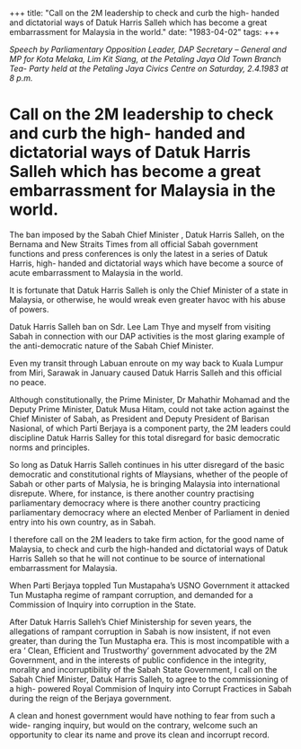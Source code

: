 +++ 
title: "Call on the 2M leadership to check and curb the high- handed and dictatorial ways of Datuk Harris Salleh which has become a great embarrassment for Malaysia in the world."
date: "1983-04-02"
tags:
+++

_Speech by Parliamentary Opposition Leader, DAP Secretary – General and MP for Kota Melaka, Lim Kit Siang, at the Petaling Jaya Old Town Branch Tea- Party held at the Petaling Jaya Civics Centre on Saturday, 2.4.1983 at 8 p.m._

# Call on the 2M leadership to check and curb the high- handed and dictatorial ways of Datuk Harris Salleh which has become a great embarrassment for Malaysia in the world. 

The ban imposed by the Sabah Chief Minister , Datuk Harris Salleh, on the Bernama and New Straits Times from all official Sabah government functions and press conferences is only the latest in a series of Datuk Harris, high- handed and dictatorial ways which have become a source of acute embarrassment to Malaysia in the world.</u>

It is fortunate that Datuk Harris Salleh is only the Chief Minister of a state in Malaysia, or otherwise, he would wreak even greater havoc with his abuse of powers.

Datuk Harris Salleh ban on Sdr. Lee Lam Thye and myself from visiting Sabah in connection with our DAP activities is the most glaring example of the anti-democratic nature of the Sabah Chief Minister.

Even my transit through Labuan enroute on my way back to Kuala Lumpur from Miri, Sarawak in January caused Datuk Harris Salleh and this official no peace.

Although constitutionally, the Prime Minister, Dr Mahathir Mohamad and the Deputy Prime Minister, Datuk Musa Hitam, could not take action against the Chief Minister of Sabah, as President and Deputy President of Barisan Nasional, of which Parti Berjaya is a component party, the 2M leaders could discipline Datuk Harris Salley for this total disregard for basic democratic norms and principles.

So long as Datuk Harris Salleh continues in his utter disregard of the basic democratic and constitutional rights of Mlaysians, whether of the people of Sabah or other parts of Malysia, he is bringing Malaysia into international disrepute. Where, for instance, is there another country practising parliamentary democracy where is there another country practicing parliamentary democracy where an elected Menber of Parliament in denied entry into his own country, as in Sabah.

I therefore call on the 2M leaders to take firm action, for the good name of Malaysia, to check and curb the high-handed and dictatorial ways of Datuk Harris Salleh so that he  will not continue to be source of international embarrassment for Malaysia.
  
When Parti Berjaya toppled Tun Mustapaha’s USNO Government it attacked Tun Mustapha regime of rampant corruption, and demanded for a Commission of Inquiry into corruption in the State.

After Datuk Harris Salleh’s Chief Ministership for seven years, the allegations of rampant corruption in Sabah is now insistent, if not even greater, than during the Tun Mustapha era. This is most incompatible with a era ‘ Clean, Efficient and Trustworthy’ government advocated by the 2M Government, and in the interests of public confidence in the integrity, morality and incorruptibility of the Sabah State Government, I call on the Sabah Chief Minister, Datuk Harris Salleh, to agree to the commissioning of a high- powered Royal Commision of Inquiry into Corrupt Fractices in Sabah during the reign of the Berjaya government.

A clean and honest government would have nothing to fear from such a wide- ranging inquiry, but would on the contrary, welcome such an opportunity to clear its name and prove its clean and incorrupt record.
 
